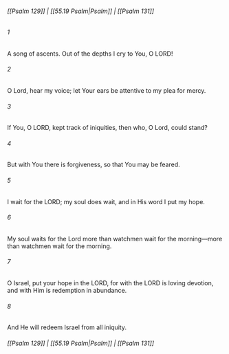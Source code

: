 
###### [[Psalm 129]] | [[55.19 Psalm|Psalm]] | [[Psalm 131]]

###### 1
A song of ascents. Out of the depths I cry to You, O LORD!
###### 2
O Lord, hear my voice; let Your ears be attentive to my plea for mercy.
###### 3
If You, O LORD, kept track of iniquities, then who, O Lord, could stand?
###### 4
But with You there is forgiveness, so that You may be feared.
###### 5
I wait for the LORD; my soul does wait, and in His word I put my hope.
###### 6
My soul waits for the Lord more than watchmen wait for the morning—more than watchmen wait for the morning.
###### 7
O Israel, put your hope in the LORD, for with the LORD is loving devotion, and with Him is redemption in abundance.
###### 8
And He will redeem Israel from all iniquity.

###### [[Psalm 129]] | [[55.19 Psalm|Psalm]] | [[Psalm 131]]
